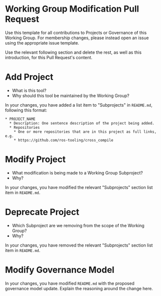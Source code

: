 # Working Group Modification Pull Request

Use this template for all contributions to Projects or Governance of this Working Group.
For membership changes, please instead open an issue using the appropriate issue template.

Use the relevant following section and delete the rest, as well as this introduction, for this Pull Request's content.

# Add Project

* What is this tool?
* Why should this tool be maintained by the Working Group?

In your changes, you have added a list item to "Subprojects" in `README.md`, following this format:

```
* PROJECT_NAME
  * Description: One sentence description of the project being added.
  * Repositories
    * One or more repositories that are in this project as full links, e.g.
    * https://github.com/ros-tooling/cross_compile
```

# Modify Project

* What modification is being made to a Working Group Subproject?
* Why?

In your changes, you have modified the relevant "Subprojects" section list item in `README.md`.

# Deprecate Project

* Which Subproject are we removing from the scope of the Working Group?
* Why?

In your changes, you have removed the relevant "Subprojects" section list item in `README.md`.

# Modify Governance Model

In your changes, you have modified `README.md` with the proposed governance model update.
Explain the reasoning around the change here.
